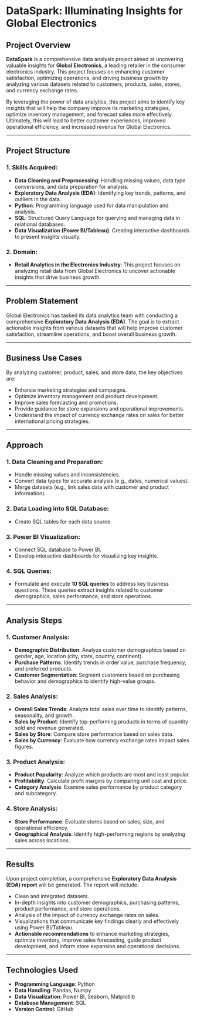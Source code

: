 # DataSpark: Illuminating Insights for Global Electronics

## Project Overview

**DataSpark** is a comprehensive data analysis project aimed at uncovering valuable insights for **Global Electronics**, a leading retailer in the consumer electronics industry. This project focuses on enhancing customer satisfaction, optimizing operations, and driving business growth by analyzing various datasets related to customers, products, sales, stores, and currency exchange rates.

By leveraging the power of data analytics, this project aims to identify key insights that will help the company improve its marketing strategies, optimize inventory management, and forecast sales more effectively. Ultimately, this will lead to better customer experiences, improved operational efficiency, and increased revenue for Global Electronics.

---

## Project Structure

### 1. **Skills Acquired:**
   - **Data Cleaning and Preprocessing**: Handling missing values, data type conversions, and data preparation for analysis.
   - **Exploratory Data Analysis (EDA)**: Identifying key trends, patterns, and outliers in the data.
   - **Python**: Programming language used for data manipulation and analysis.
   - **SQL**: Structured Query Language for querying and managing data in relational databases.
   - **Data Visualization (Power BI/Tableau)**: Creating interactive dashboards to present insights visually.

### 2. **Domain:**
   - **Retail Analytics in the Electronics Industry**: This project focuses on analyzing retail data from Global Electronics to uncover actionable insights that drive business growth.

---

## Problem Statement

Global Electronics has tasked its data analytics team with conducting a comprehensive **Exploratory Data Analysis (EDA)**. The goal is to extract actionable insights from various datasets that will help improve customer satisfaction, streamline operations, and boost overall business growth.

---

## Business Use Cases

By analyzing customer, product, sales, and store data, the key objectives are:
   - Enhance marketing strategies and campaigns.
   - Optimize inventory management and product development.
   - Improve sales forecasting and promotions.
   - Provide guidance for store expansions and operational improvements.
   - Understand the impact of currency exchange rates on sales for better international pricing strategies.

---

## Approach

### 1. **Data Cleaning and Preparation:**
   - Handle missing values and inconsistencies.
   - Convert data types for accurate analysis (e.g., dates, numerical values).
   - Merge datasets (e.g., link sales data with customer and product information).
   
### 2. **Data Loading into SQL Database:**
   - Create SQL tables for each data source.

### 3. **Power BI Visualization:**
   - Connect SQL database to Power BI.
   - Develop interactive dashboards for visualizing key insights.

### 4. **SQL Queries:**
   - Formulate and execute **10 SQL queries** to address key business questions. These queries extract insights related to customer demographics, sales performance, and store operations.

---

## Analysis Steps

### 1. **Customer Analysis:**
   - **Demographic Distribution**: Analyze customer demographics based on gender, age, location (city, state, country, continent).
   - **Purchase Patterns**: Identify trends in order value, purchase frequency, and preferred products.
   - **Customer Segmentation**: Segment customers based on purchasing behavior and demographics to identify high-value groups.

### 2. **Sales Analysis:**
   - **Overall Sales Trends**: Analyze total sales over time to identify patterns, seasonality, and growth.
   - **Sales by Product**: Identify top-performing products in terms of quantity sold and revenue generated.
   - **Sales by Store**: Compare store performance based on sales data.
   - **Sales by Currency**: Evaluate how currency exchange rates impact sales figures.

### 3. **Product Analysis:**
   - **Product Popularity**: Analyze which products are most and least popular.
   - **Profitability**: Calculate profit margins by comparing unit cost and price.
   - **Category Analysis**: Examine sales performance by product category and subcategory.

### 4. **Store Analysis:**
   - **Store Performance**: Evaluate stores based on sales, size, and operational efficiency.
   - **Geographical Analysis**: Identify high-performing regions by analyzing sales across locations.

---

## Results

Upon project completion, a comprehensive **Exploratory Data Analysis (EDA) report** will be generated. The report will include:

   - Clean and integrated datasets.
   - In-depth insights into customer demographics, purchasing patterns, product performance, and store operations.
   - Analysis of the impact of currency exchange rates on sales.
   - Visualizations that communicate key findings clearly and effectively using Power BI/Tableau.
   - **Actionable recommendations** to enhance marketing strategies, optimize inventory, improve sales forecasting, guide product development, and inform store expansion and operational decisions.

---

## Technologies Used

- **Programming Language**: Python
- **Data Handling**: Pandas, Numpy
- **Data Visualization**: Power BI, Seaborn, Matplotlib
- **Database Management**: SQL 
- **Version Control**: GitHub
